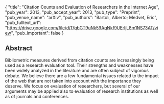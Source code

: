 {
  "title": "Citation Counts and Evaluation of Researchers in the Internet Age",
  "pub_year": 2013,
  "pub_accept_year": 2013,
  "pub_type": "Preprint",
  "pub_venue_name": "arXiv",
  "pub_authors": "Bartoli, Alberto; Medvet, Eric",
  "pub_fulltext_url": "https://drive.google.com/file/d/17qbGT9uNk59AqNkf9UErIjL8m1NS73AT/view",
  "pub_important": false
}

## Abstract
Bibliometric measures derived from citation counts are increasingly being used as a research evaluation tool. Their strengths and weaknesses have been widely analyzed in the literature and are often subject of vigorous debate. We believe there are a few fundamental issues related to the impact of the web that are not taken into account with the importance they deserve. We focus on evaluation of researchers, but several of our arguments may be applied also to evaluation of research institutions as well as of journals and conferences.
